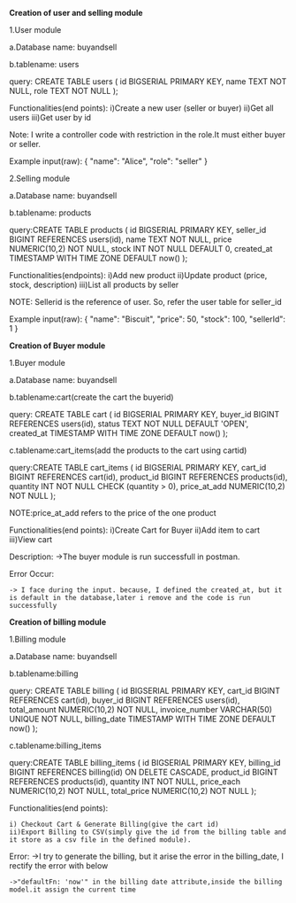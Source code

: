 **Creation of user and selling module**

1.User module

a.Database name: buyandsell

b.tablename: users

query: CREATE TABLE users (
  id BIGSERIAL PRIMARY KEY,
  name TEXT NOT NULL,
  role TEXT NOT NULL
);

Functionalities(end points):
	i)Create a new user (seller or buyer)
	ii)Get all users
	iii)Get user by id

Note: I write a controller code with restriction in the role.It must either buyer or seller.

Example input(raw):
	{
  	"name": "Alice",
  	"role": "seller"
	}


2.Selling module

a.Database name: buyandsell

b.tablename: products

query:CREATE TABLE products (
  id BIGSERIAL PRIMARY KEY,
  seller_id BIGINT REFERENCES users(id),
  name TEXT NOT NULL,
  price NUMERIC(10,2) NOT NULL,
  stock INT NOT NULL DEFAULT 0,
  created_at TIMESTAMP WITH TIME ZONE DEFAULT now()
);

Functionalities(endpoints):
	i)Add new product
	ii)Update product (price, stock, description)
	iii)List all products by seller

NOTE: Sellerid is the reference of user. So, refer the user table for seller_id

Example input(raw):
	{
  "name": "Biscuit",
  "price": 50,
  "stock": 100,
  "sellerId": 1
}

**Creation of Buyer module**

1.Buyer module

a.Database name: buyandsell

b.tablename:cart(create the cart the buyerid)

query: CREATE TABLE cart (
  id BIGSERIAL PRIMARY KEY,
  buyer_id BIGINT REFERENCES users(id),
  status TEXT NOT NULL DEFAULT 'OPEN',
  created_at TIMESTAMP WITH TIME ZONE DEFAULT now()
);

c.tablename:cart_items(add the products to the cart using cartid)

query:CREATE TABLE cart_items (
  id BIGSERIAL PRIMARY KEY,
  cart_id BIGINT REFERENCES cart(id),
  product_id BIGINT REFERENCES products(id),
  quantity INT NOT NULL CHECK (quantity > 0),
  price_at_add NUMERIC(10,2) NOT NULL
);

NOTE:price_at_add refers to the price of the one product

Functionalities(end points):
	i)Create Cart for Buyer
	ii)Add item to cart
	iii)View cart

Description:
	->The buyer module is run successfull in postman.

Error Occur:

	-> I face during the input. because, I defined the created_at, but it is default in the database,later i remove and the code is run successfully

**Creation of billing module**

1.Billing module

a.Database name: buyandsell

b.tablename:billing

query: CREATE TABLE billing (
  id BIGSERIAL PRIMARY KEY,
  cart_id BIGINT REFERENCES cart(id),
  buyer_id BIGINT REFERENCES users(id),
  total_amount NUMERIC(10,2) NOT NULL,
  invoice_number VARCHAR(50) UNIQUE NOT NULL,
  billing_date TIMESTAMP WITH TIME ZONE DEFAULT now()
);

c.tablename:billing_items

query:CREATE TABLE billing_items (
  id BIGSERIAL PRIMARY KEY,
  billing_id BIGINT REFERENCES billing(id) ON DELETE CASCADE,
  product_id BIGINT REFERENCES products(id),
  quantity INT NOT NULL,
  price_each NUMERIC(10,2) NOT NULL,
  total_price NUMERIC(10,2) NOT NULL
);

Functionalities(end points):

	i) Checkout Cart & Generate Billing(give the cart id)
	ii)Export Billing to CSV(simply give the id from the billing table and it store as a csv file in the defined module).

Error:
	->I try to generate the billing, but it arise the error in the billing_date, I rectify the error with below

	->"defaultFn: 'now'" in the billing date attribute,inside the billing model.it assign the current time


